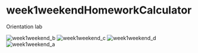 # week1weekendHomeworkCalculator
Orientation lab

![week1weekend_b](https://user-images.githubusercontent.com/10855748/51090193-2f496700-1746-11e9-9a96-5b635690777c.PNG)
![week1weekend_c](https://user-images.githubusercontent.com/10855748/51090194-2f496700-1746-11e9-8915-cb868ab7b490.PNG)
![week1weekend_d](https://user-images.githubusercontent.com/10855748/51090195-2fe1fd80-1746-11e9-9f64-dbd67a04461d.PNG)
![week1weekend_a](https://user-images.githubusercontent.com/10855748/51090196-2fe1fd80-1746-11e9-8226-c1f5d789b12e.PNG)
